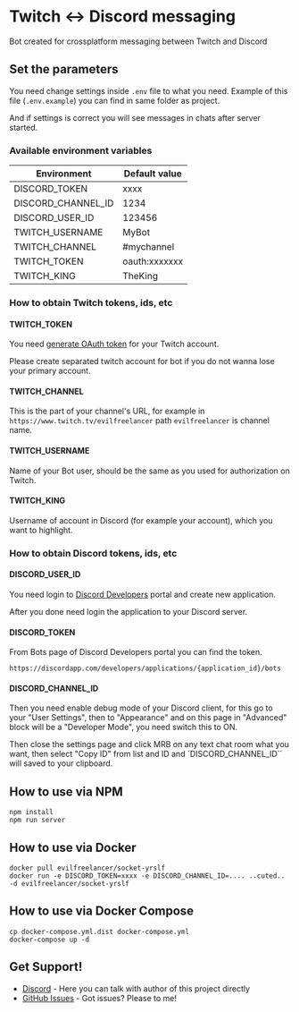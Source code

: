 # Twitch <-> Discord messaging

Bot created for crossplatform messaging between Twitch and Discord

## Set the parameters

You need change settings inside `.env` file to what you need. Example
of this file (`.env.example`) you can find in same folder as project.

And if settings is correct you will see messages in chats after server started.

### Available environment variables

|Environment        |Default value |
|-------------------|--------------|
|DISCORD_TOKEN      |xxxx          |
|DISCORD_CHANNEL_ID |1234          |
|DISCORD_USER_ID    |123456        |
|TWITCH_USERNAME    |MyBot         |
|TWITCH_CHANNEL     |#mychannel    |
|TWITCH_TOKEN       |oauth:xxxxxxx |
|TWITCH_KING        |TheKing       |

### How to obtain Twitch tokens, ids, etc

#### TWITCH_TOKEN

You need [generate OAuth token](https://twitchapps.com/tmi/) for your Twitch account.

Please create separated twitch account for bot if you do not wanna lose your primary account.

#### TWITCH_CHANNEL

This is the part of your channel's URL, for example in `https://www.twitch.tv/evilfreelancer`
path `evilfreelancer` is channel name. 

#### TWITCH_USERNAME

Name of your Bot user, should be the same as you used for authorization on Twitch.

#### TWITCH_KING

Username of account in Discord (for example your account), which you want to highlight.

### How to obtain Discord tokens, ids, etc

#### DISCORD_USER_ID

You need login to [Discord Developers](https://discordapp.com/developers/)
portal and create new application.

After you done need login the application to your Discord server.

#### DISCORD_TOKEN

From Bots page of Discord Developers portal you can find the token. 

`https://discordapp.com/developers/applications/{application_id}/bots`

#### DISCORD_CHANNEL_ID

Then you need enable debug mode of your Discord client, for this go to
your "User Settings", then to "Appearance" and on this page in "Advanced" block
will be a "Developer Mode", you need switch this to ON.

Then close the settings page and click MRB on any text chat room what you
want, then select "Copy ID" from list and ID and `DISCORD_CHANNEL_ID``
will saved to your clipboard. 

## How to use via NPM

    npm install
    npm run server 

## How to use via Docker

    docker pull evilfreelancer/socket-yrslf
    docker run -e DISCORD_TOKEN=xxxx -e DISCORD_CHANNEL_ID=.... ..cuted.. -d evilfreelancer/socket-yrslf

## How to use via Docker Compose

    cp docker-compose.yml.dist docker-compose.yml
    docker-compose up -d

## Get Support!

* [Discord](https://discord.gg/KzHGXKp) - Here you can talk with author of this project directly
* [GitHub Issues](https://github.com/EvilFreelancer/socket-yrslf/issues) - Got issues? Please to me!
